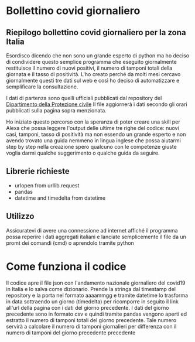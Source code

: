 # Bollettino covid giornaliero
## Riepilogo bollettino covid giornaliero per la zona Italia

Esordisco dicendo che non sono un grande esperto di python ma ho deciso di condividere questo semplice programma che eseguito giornalmente restituisce il numero di nuovi positivi, il numero di tamponi totali della giornata e il tasso di positività. L'ho creato perché da molti mesi cercavo giornalmente questi tre dati sul web e così ho deciso di automatizzare e semplificare la consultazione.

I dati di partenza sono quelli ufficiali pubblicati dal repository del [Dipartimento della Protezione civile](https://github.com/pcm-dpc/COVID-19)
Il file aggiornerà i dati secondo gli orari pubblicati sulla pagina sopra menzionata.

Ho iniziato questo percorso con la speranza di poter creare una skill per Alexa che possa leggere l'output delle ultime tre righe del codice: nuovi casi, tamponi, tasso di positività ma non essendo un grande esperto e non avendo trovato una guida nemmeno in lingua inglese che possa aiutarmi step by step nella creazione spero qualcuno con le competenze giuste voglia darmi qualche suggerimento o qualche guida da seguire.

## Librerie richieste
- urlopen from urllib.request 
- pandas
- datetime and timedelta from datetime

## Utilizzo
Assicuratevi di avere una connessione ad internet affiché il programma possa reperire i dati aggregati italiani e lanciate semplicemente il file da un promt dei comandi (cmd) o aprendolo tramite python
  
# Come funziona il codice
Il codice apre il file json con l'andamento nazionale giornaliero del covid19 in Italia e lo salva come dizionario. Prende la stringa dal timestamp del repository e la porta nel formato aaaammgg e tramite datetime lo trasforma in data sottraendo un giorno (timedelta) per ricomporre in seguito il link all'url della pagina con i dati del giorno precedente. I dati del giorno precedente sono in formato csv e quindi tramite pandas vengono aperti ed estratto il numero di tamponi totali del giorno precedente. Tale numero servirà a calcolare il numero di tamponi giornalieri per differenza con il numero di tamponi del giorno precedente precedente
